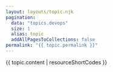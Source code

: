 ```yaml
---
layout: layouts/topic.njk
pagination:
  data: "topics.devops"
  size: 1
  alias: topic
  addAllPagesToCollections: false
permalink: "{{ topic.permalink }}"
---
```


{{ topic.content | resourceShortCodes }}
